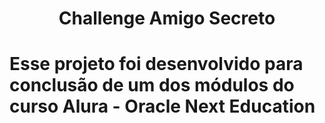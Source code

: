 <h1 align="center"> Challenge Amigo Secreto </h1>

<h1> Esse projeto foi desenvolvido para conclusão de um dos módulos do curso Alura - Oracle Next Education </h1>